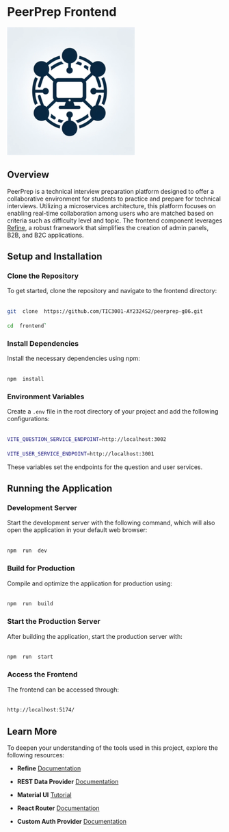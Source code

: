 # PeerPrep Frontend

![PeerPrep Logo](../GuideAssets/Logo.png)

## Overview

PeerPrep is a technical interview preparation platform designed to offer a
collaborative environment for students to practice and prepare for technical
interviews. Utilizing a microservices architecture, this platform focuses on
enabling real-time collaboration among users who are matched based on criteria
such as difficulty level and topic. The frontend component leverages
[Refine](https://refine.dev/docs), a robust framework that simplifies the creation
of admin panels, B2B, and B2C applications.

## Setup and Installation

### Clone the Repository

To get started, clone the repository and navigate to the frontend directory:

```bash

git  clone  https://github.com/TIC3001-AY2324S2/peerprep-g06.git

cd  frontend`

```

### Install Dependencies

Install the necessary dependencies using npm:

```bash

npm  install

```

### Environment Variables

Create a `.env` file in the root directory of your project and add the
following configurations:

```bash

VITE_QUESTION_SERVICE_ENDPOINT=http://localhost:3002

VITE_USER_SERVICE_ENDPOINT=http://localhost:3001

```

These variables set the endpoints for the question and user services.

## Running the Application

### Development Server

Start the development server with the following command, which will
also open the application in your default web browser:

```bash

npm  run  dev

```

### Build for Production

Compile and optimize the application for production using:

```bash

npm  run  build

```

### Start the Production Server

After building the application, start the production server with:

```bash

npm  run  start

```

### Access the Frontend

The frontend can be accessed through:

```bash

http://localhost:5174/

```

## Learn More

To deepen your understanding of the tools used in this project, explore the
following resources:

- **Refine** [Documentation](https://refine.dev/docs)

- **REST Data Provider** [Documentation](https://refine.dev/docs/core/providers/data-provider/#overview)

- **Material UI** [Tutorial](https://refine.dev/docs/ui-frameworks/mui/tutorial/)

- **React Router** [Documentation](https://refine.dev/docs/core/providers/router-provider/)

- **Custom Auth Provider** [Documentation](https://refine.dev/docs/core/providers/auth-provider/)
